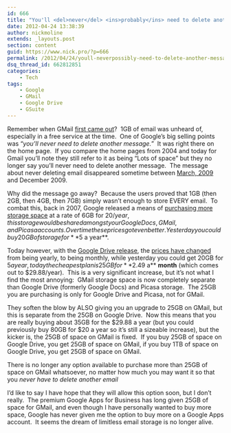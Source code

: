 ```yaml
---
id: 666
title: "You'll <del>never</del> <ins>probably</ins> need to delete another message"
date: 2012-04-24 13:38:39
author: nickmoline
extends: _layouts.post
section: content
guid: https://www.nick.pro/?p=666
permalink: /2012/04/24/youll-neverpossibly-need-to-delete-another-message/
dsq_thread_id: 662812851
categories:
    - Tech
tags:
    - Google
    - GMail
    - Google Drive
    - GSuite
---
```

Remember when GMail <a title="GMail on April 1, 2004" href="http://web.archive.org/web/20040401041817/http://gmail.google.com/" target="_blank">first came out</a>?  1GB of email was unheard of, especially in a free service at the time.  One of Google&#8217;s big selling points was &#8220;_you&#8217;ll never need to delete another message._&#8221;  It was right there on the home page.  If you compare the home pages from 2004 and today for Gmail you&#8217;ll note they still refer to it as being &#8220;Lots of space&#8221; but they no longer say you&#8217;ll never need to delete another message.  The message about never deleting email disappeared sometime between <a href="http://web.archive.org/web/20090302230336/https://www.google.com/accounts/ServiceLogin?service=mail&passive=true&rm=false&continue=https%3A%2F%2Fmail.google.com%2Fmail%2F%3Fui%3Dhtml%26zy%3Dl&bsv=zpwhtygjntrz&ss=1&scc=1&ltmpl=default&ltmplcache=2" target="_blank">March, 2009</a> and December 2009.

<!--more-->

Why did the message go away?  Because the users proved that 1GB (then 2GB, then 4GB, then 7GB) simply wasn&#8217;t enough to store EVERY email.  To combat this, back in 2007, Google released a means of <a href="http://googleblog.blogspot.com/2007/08/simple-way-to-get-more-storage.html" target="_blank">purchasing more storage space</a> at a rate of 6GB for $20/year, this storage would be shared amongst your Google Docs, GMail, and Picasa accounts.  Over time these prices got even better.  Yesterday you could buy 20GB of storage for **$5 a year**.

<amp-img title="Announcing Google Drive" src="Announcing Google Drive" src="{{ $page->baseUrl }}/wp-content/uploads/sites/4/2012/04/gdrive-is-here.webp" width="500" height="280" layout="intrinsic" lightbox>
    <amp-img fallback title="Announcing Google Drive" src="Announcing Google Drive" src="{{ $page->baseUrl }}/wp-content/uploads/sites/4/2012/04/gdrive-is-here.png" width="500" height="280" layout="intrinsic" lightbox></amp-img>
</amp-img>

Today however, with the <a href="http://googleblog.blogspot.com/2012/04/introducing-google-drive-yes-really.html" target="_blank">Google Drive release</a>, the <a href="http://support.google.com/drive/bin/answer.py?hl=en&answer=39567&p=butter_old_storage" target="_blank">prices have changed</a> from being yearly, to being monthly, while yesterday you could get 20GB for $5 a year, today the cheapest plan is 25GB for **$2.49 a** **month** (which comes out to $29.88/year).  This is a very significant increase, but it&#8217;s not what I find the most annoying:  GMail storage space is now completely separate than Google Drive (formerly Google Docs) and Picasa storage.  The 25GB you are purchasing is only for Google Drive and Picasa, not for GMail.

They soften the blow by ALSO giving you an upgrade to 25GB on GMail, but this is separate from the 25GB on Google Drive.  Now this means that you are really buying about 35GB for the $29.88 a year (but you could previously buy 80GB for $20 a year so it&#8217;s still a sizeable increase), but the kicker is, the 25GB of space on GMail is fixed.  If you buy 25GB of space on Google Drive, you get 25GB of space on GMail, if you buy 1TB of space on Google Drive, you get 25GB of space on GMail.

There is no longer any option available to purchase more than 25GB of space on GMail whatsoever, no matter how much you may want it so that you _never have to delete another email_

<amp-img title="Never delete another email" alt="Never delete another email" src="{{ $page->baseUrl }}/wp-content/uploads/sites/4/2012/04/Region-capture-29.webp" width="497" height="46" layout="intrinsic" lightbox>
    <amp-img fallback title="Never delete another email" alt="Never delete another email" src="{{ $page->baseUrl }}/wp-content/uploads/sites/4/2012/04/Region-capture-29.png" width="497" height="46" layout="intrinsic" lightbox></amp-img>
</amp-img>

I&#8217;d like to say I have hope that they will allow this option soon, but I don&#8217;t really.  The premium Google Apps for Business has long given 25GB of space for GMail, and even though I have personally wanted to buy more space, Google has never given me the option to buy more on a Google Apps account.  It seems the dream of limitless email storage is no longer alive.
